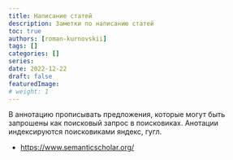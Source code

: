 ```yaml
---
title: Написание статей
description: Заметки по написанию статей
toc: true
authors: [roman-kurnovskii]
tags: []
categories: []
series:
date: 2022-12-22
draft: false
featuredImage:
# weight: 1
---
```


В аннотацию прописывать предложения, которые могут быть запрошены как поисковый запрос в поисковиках. Анотации индексируются поисковиками яндекс, гугл.

- https://www.semanticscholar.org/
